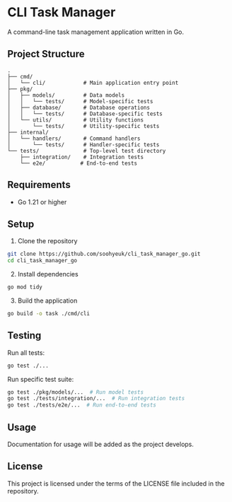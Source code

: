 # CLI Task Manager

A command-line task management application written in Go.

## Project Structure

```
.
├── cmd/
│   └── cli/            # Main application entry point
├── pkg/
│   ├── models/         # Data models
│   │   └── tests/      # Model-specific tests
│   ├── database/       # Database operations
│   │   └── tests/      # Database-specific tests
│   └── utils/          # Utility functions
│       └── tests/      # Utility-specific tests
├── internal/
│   └── handlers/       # Command handlers
│       └── tests/      # Handler-specific tests
└── tests/              # Top-level test directory
    ├── integration/    # Integration tests
    └── e2e/           # End-to-end tests
```

## Requirements

- Go 1.21 or higher

## Setup

1. Clone the repository
```bash
git clone https://github.com/soohyeuk/cli_task_manager_go.git
cd cli_task_manager_go
```

2. Install dependencies
```bash
go mod tidy
```

3. Build the application
```bash
go build -o task ./cmd/cli
```

## Testing

Run all tests:
```bash
go test ./...
```

Run specific test suite:
```bash
go test ./pkg/models/...  # Run model tests
go test ./tests/integration/...  # Run integration tests
go test ./tests/e2e/...  # Run end-to-end tests
```

## Usage

Documentation for usage will be added as the project develops.

## License

This project is licensed under the terms of the LICENSE file included in the repository.
